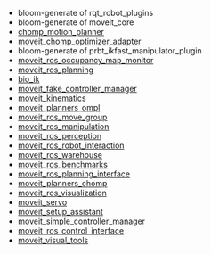 - bloom-generate of rqt_robot_plugins
- bloom-generate of moveit_core
- [chomp_motion_planner](https://raw.githubusercontent.com/jspricke/ros-one-packages/bookworm-debian/ros-chomp-motion-planner_1.1.10-73-g05ef19048-2023.01.20.17.50_amd64-2023-01-20T17:50:49Z.build)
- [moveit_chomp_optimizer_adapter](https://raw.githubusercontent.com/jspricke/ros-one-packages/bookworm-debian/ros-moveit-chomp-optimizer-adapter_1.1.10-73-g05ef19048-2023.01.20.17.52_amd64-2023-01-20T17:52:21Z.build)
- bloom-generate of prbt_ikfast_manipulator_plugin
- [moveit_ros_occupancy_map_monitor](https://raw.githubusercontent.com/jspricke/ros-one-packages/bookworm-debian/ros-moveit-ros-occupancy-map-monitor_1.1.10-73-g05ef19048-2023.01.20.17.53_amd64-2023-01-20T17:53:52Z.build)
- [moveit_ros_planning](https://raw.githubusercontent.com/jspricke/ros-one-packages/bookworm-debian/ros-moveit-ros-planning_1.1.10-73-g05ef19048-2023.01.20.17.55_amd64-2023-01-20T17:55:24Z.build)
- [bio_ik](https://raw.githubusercontent.com/jspricke/ros-one-packages/bookworm-debian/ros-bio-ik_*-*T*.build)
- [moveit_fake_controller_manager](https://raw.githubusercontent.com/jspricke/ros-one-packages/bookworm-debian/ros-moveit-fake-controller-manager_1.1.10-73-g05ef19048-2023.01.20.17.56_amd64-2023-01-20T17:56:55Z.build)
- [moveit_kinematics](https://raw.githubusercontent.com/jspricke/ros-one-packages/bookworm-debian/ros-moveit-kinematics_1.1.10-73-g05ef19048-2023.01.20.17.58_amd64-2023-01-20T17:58:26Z.build)
- [moveit_planners_ompl](https://raw.githubusercontent.com/jspricke/ros-one-packages/bookworm-debian/ros-moveit-planners-ompl_1.1.10-73-g05ef19048-2023.01.20.17.59_amd64-2023-01-20T17:59:57Z.build)
- [moveit_ros_move_group](https://raw.githubusercontent.com/jspricke/ros-one-packages/bookworm-debian/ros-moveit-ros-move-group_1.1.10-73-g05ef19048-2023.01.20.18.01_amd64-2023-01-20T18:01:27Z.build)
- [moveit_ros_manipulation](https://raw.githubusercontent.com/jspricke/ros-one-packages/bookworm-debian/ros-moveit-ros-manipulation_1.1.10-73-g05ef19048-2023.01.20.18.02_amd64-2023-01-20T18:02:56Z.build)
- [moveit_ros_perception](https://raw.githubusercontent.com/jspricke/ros-one-packages/bookworm-debian/ros-moveit-ros-perception_1.1.10-73-g05ef19048-2023.01.20.18.04_amd64-2023-01-20T18:04:25Z.build)
- [moveit_ros_robot_interaction](https://raw.githubusercontent.com/jspricke/ros-one-packages/bookworm-debian/ros-moveit-ros-robot-interaction_1.1.10-73-g05ef19048-2023.01.20.18.05_amd64-2023-01-20T18:05:55Z.build)
- [moveit_ros_warehouse](https://raw.githubusercontent.com/jspricke/ros-one-packages/bookworm-debian/ros-moveit-ros-warehouse_1.1.10-73-g05ef19048-2023.01.20.18.07_amd64-2023-01-20T18:07:25Z.build)
- [moveit_ros_benchmarks](https://raw.githubusercontent.com/jspricke/ros-one-packages/bookworm-debian/ros-moveit-ros-benchmarks_1.1.10-73-g05ef19048-2023.01.20.18.08_amd64-2023-01-20T18:08:54Z.build)
- [moveit_ros_planning_interface](https://raw.githubusercontent.com/jspricke/ros-one-packages/bookworm-debian/ros-moveit-ros-planning-interface_1.1.10-73-g05ef19048-2023.01.20.18.10_amd64-2023-01-20T18:10:24Z.build)
- [moveit_planners_chomp](https://raw.githubusercontent.com/jspricke/ros-one-packages/bookworm-debian/ros-moveit-planners-chomp_1.1.10-73-g05ef19048-2023.01.20.18.11_amd64-2023-01-20T18:11:54Z.build)
- [moveit_ros_visualization](https://raw.githubusercontent.com/jspricke/ros-one-packages/bookworm-debian/ros-moveit-ros-visualization_1.1.10-73-g05ef19048-2023.01.20.18.13_amd64-2023-01-20T18:13:23Z.build)
- [moveit_servo](https://raw.githubusercontent.com/jspricke/ros-one-packages/bookworm-debian/ros-moveit-servo_1.1.10-73-g05ef19048-2023.01.20.18.14_amd64-2023-01-20T18:14:53Z.build)
- [moveit_setup_assistant](https://raw.githubusercontent.com/jspricke/ros-one-packages/bookworm-debian/ros-moveit-setup-assistant_1.1.10-73-g05ef19048-2023.01.20.18.16_amd64-2023-01-20T18:16:25Z.build)
- [moveit_simple_controller_manager](https://raw.githubusercontent.com/jspricke/ros-one-packages/bookworm-debian/ros-moveit-simple-controller-manager_1.1.10-73-g05ef19048-2023.01.20.18.17_amd64-2023-01-20T18:17:57Z.build)
- [moveit_ros_control_interface](https://raw.githubusercontent.com/jspricke/ros-one-packages/bookworm-debian/ros-moveit-ros-control-interface_1.1.10-73-g05ef19048-2023.01.20.18.19_amd64-2023-01-20T18:19:29Z.build)
- [moveit_visual_tools](https://raw.githubusercontent.com/jspricke/ros-one-packages/bookworm-debian/ros-moveit-visual-tools_3.6.0-14-gac8b019-2023.01.20.18.21_amd64-2023-01-20T18:21:02Z.build)
